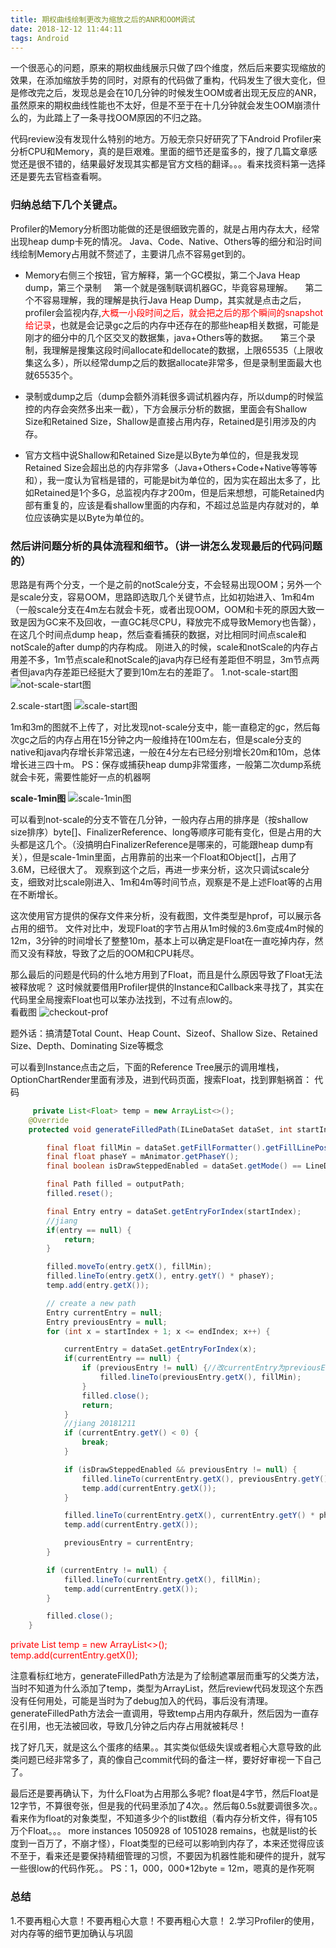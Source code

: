 ```yaml
---
title: 期权曲线绘制更改为缩放之后的ANR和OOM调试
date: 2018-12-12 11:44:11
tags: Android
---
```


一个很恶心的问题，原来的期权曲线展示只做了四个维度，然后后来要实现缩放的效果，在添加缩放手势的同时，对原有的代码做了重构，代码发生了很大变化，但是修改完之后，发现总是会在10几分钟的时候发生OOM或者出现无反应的ANR，虽然原来的期权曲线性能也不太好，但是不至于在十几分钟就会发生OOM崩溃什么的，为此踏上了一条寻找OOM原因的不归之路。

<!--more-->

代码review没有发现什么特别的地方。万般无奈只好研究了下Android Profiler来分析CPU和Memory，真的是巨艰难。里面的细节还是蛮多的，搜了几篇文章感觉还是很不错的，结果最好发现其实都是官方文档的翻译。。。看来找资料第一选择还是要先去官档查看啊。

### 归纳总结下几个关键点。
Profiler的Memory分析图功能做的还是很细致完善的，就是占用内存太大，经常出现heap dump卡死的情况。
Java、Code、Native、Others等的细分和沿时间线绘制Memory占用就不赘述了，主要讲几点不容易get到的。

* Memory右侧三个按钮，官方解释，第一个GC模拟，第二个Java Heap dump，第三个录制 
    &nbsp;&nbsp;&nbsp;&nbsp;第一个就是强制联调机器GC，毕竟容易理解。
    &nbsp;&nbsp;&nbsp;&nbsp;第二个不容易理解，我的理解是执行Java Heap Dump，其实就是点击之后，profiler会监视内存,<font color=red>大概一小段时间之后，就会把之后的那个瞬间的snapshot给记录</font>，也就是会记录gc之后的内存中还存在的那些heap相关数据，可能是刚才的细分中的几个区交叉的数据集，java+Others等的数据。
    &nbsp;&nbsp;&nbsp;&nbsp;第三个录制，我理解是搜集这段时间allocate和dellocate的数据，上限65535（上限收集这么多），所以经常dump之后的数据allocate非常多，但是录制里面最大也就65535个。

* 录制或dump之后（dump会额外消耗很多调试机器内存，所以dump的时候监控的内存会突然多出来一截），下方会展示分析的数据，里面会有Shallow Size和Retained Size，Shallow是直接占用内存，Retained是引用涉及的内存。

* 官方文档中说Shallow和Retained Size是以Byte为单位的，但是我发现Retained Size会超出总的内存非常多（Java+Others+Code+Native等等等和），我一度认为官档是错的，可能是bit为单位的，因为实在超出太多了，比如Retained是1个多G，总监视内存才200m，但是后来想想，可能Retained内部有重复的，应该是看shallow里面的内存和，不超过总监是内存就对的，单位应该确实是以Byte为单位的。

### 然后讲问题分析的具体流程和细节。（讲一讲怎么发现最后的代码问题的）
思路是有两个分支，一个是之前的notScale分支，不会轻易出现OOM；另外一个是scale分支，容易OOM，思路即选取几个关键节点，比如初始进入、1m和4m（一般scale分支在4m左右就会卡死，或者出现OOM，OOM和卡死的原因大致一致是因为GC来不及回收，一直GC耗尽CPU，释放完不成导致Memory也告罄），在这几个时间点dump heap，然后查看捕获的数据，对比相同时间点scale和notScale的after dump的内存构成。
刚进入的时候，scale和notScale的内存占用差不多，1m节点scale和notScale的java内存已经有差距但不明显，3m节点两者但java内存差距已经挺大了要到10m左右的差距了。
1.not-scale-start图
![not-scale-start图](https://github.com/jiangzenghe/pics/blob/master/tech/20181212114411-1.png?raw=true)

2.scale-start图
![scale-start图](https://github.com/jiangzenghe/pics/blob/master/tech/20181212114411-2.png?raw=true)

1m和3m的图就不上传了，对比发现not-scale分支中，能一直稳定的gc，然后每次gc之后的内存占用在15分钟之内一般维持在100m左右，但是scale分支的native和java内存增长非常迅速，一般在4分左右已经分别增长20m和10m，总体增长进三四十m。
PS：保存或捕获heap dump非常蛋疼，一般第二次dump系统就会卡死，需要性能好一点的机器啊

**scale-1min图**
![scale-1min图](https://github.com/jiangzenghe/pics/blob/master/tech/20181212114411-3.png?raw=true)

可以看到not-scale的分支不管在几分钟，一般内存占用的排序是（按shallow size排序）byte[]、FinalizerReference、long等顺序可能有变化，但是占用的大头都是这几个。（没搞明白FinalizerReference是哪来的，可能跟heap dump有关），但是scale-1min里面，占用靠前的出来一个Float和Object[]，占用了3.6M，已经很大了。
观察到这个之后，再进一步来分析，这次只调试scale分支，细致对比scale刚进入、1m和4m等时间节点，观察是不是上述Float等的占用在不断增长。

这次使用官方提供的保存文件来分析，没有截图，文件类型是hprof，可以展示各占用的细节。
文件对比中，发现Float的字节占用从1m时候的3.6m变成4m时候的12m，3分钟的时间增长了整整10m，基本上可以确定是Float在一直吃掉内存，然而又没有释放，导致了之后的OOM和CPU耗尽。

那么最后的问题是代码的什么地方用到了Float，而且是什么原因导致了Float无法被释放呢？
这时候就要借用Profiler提供的Instance和Callback来寻找了，其实在代码里全局搜索Float也可以笨办法找到，不过有点low的。<br>看截图
![checkout-prof](https://github.com/jiangzenghe/pics/blob/master/tech/20181212114411-4.png?raw=true)

题外话：搞清楚Total Count、Heap Count、Sizeof、Shallow Size、Retained Size、Depth、Dominating Size等概念

可以看到Instance点击之后，下面的Reference Tree展示的调用堆栈，OptionChartRender里面有涉及，进到代码页面，搜索Float，找到罪魁祸首：
代码

```java
     private List<Float> temp = new ArrayList<>();
    @Override
    protected void generateFilledPath(ILineDataSet dataSet, int startIndex, int endIndex, Path outputPath) {

        final float fillMin = dataSet.getFillFormatter().getFillLinePosition(dataSet, mChart);
        final float phaseY = mAnimator.getPhaseY();
        final boolean isDrawSteppedEnabled = dataSet.getMode() == LineDataSet.Mode.STEPPED;

        final Path filled = outputPath;
        filled.reset();

        final Entry entry = dataSet.getEntryForIndex(startIndex);
        //jiang
        if(entry == null) {
            return;
        }

        filled.moveTo(entry.getX(), fillMin);
        filled.lineTo(entry.getX(), entry.getY() * phaseY);
        temp.add(entry.getX());

        // create a new path
        Entry currentEntry = null;
        Entry previousEntry = null;
        for (int x = startIndex + 1; x <= endIndex; x++) {

            currentEntry = dataSet.getEntryForIndex(x);
            if(currentEntry == null) {
                if (previousEntry != null) {//改currentEntry为previousEntry
                    filled.lineTo(previousEntry.getX(), fillMin);
                }
                filled.close();
                return;
            }
            //jiang 20181211
            if (currentEntry.getY() < 0) {
                break;
            }

            if (isDrawSteppedEnabled && previousEntry != null) {
                filled.lineTo(currentEntry.getX(), previousEntry.getY() * phaseY);
                temp.add(currentEntry.getX());
            }

            filled.lineTo(currentEntry.getX(), currentEntry.getY() * phaseY);
            temp.add(currentEntry.getX());

            previousEntry = currentEntry;
        }

        if (currentEntry != null) {
            filled.lineTo(currentEntry.getX(), fillMin);
            temp.add(currentEntry.getX());
        }

        filled.close();
    }
```

<font color=red>
private List<Float> temp = new ArrayList<>();<br>
temp.add(currentEntry.getX());
</font>

注意看标红地方，generateFilledPath方法是为了绘制遮罩层而重写的父类方法，当时不知道为什么添加了temp，类型为ArrayList<Float>，然后review代码发现这个东西没有任何用处，可能是当时为了debug加入的代码，事后没有清理。
generateFilledPath方法会一直调用，导致temp占用内存飙升，然后因为一直存在引用，也无法被回收，导致几分钟之后内存占用就被耗尽！

找了好几天，就是这么个蛋疼的结果。。其实类似低级失误或者粗心大意导致的此类问题已经非常多了，真的像自己commit代码的备注一样，要好好审视一下自己了。

最后还是要再确认下，为什么Float为占用那么多呢?
float是4字节，然后Float是12字节，不算很夸张，但是我的代码里添加了4次。。然后每0.5s就要调很多次。。
看来作为float的对象类型，不知道多少个的list数组（看内存分析文件，得有105万个Float。。。
more instances 1050928 of 1051028 remains，也就是list的长度到一百万了，不崩才怪），Float类型的已经可以影响到内存了，本来还觉得应该不至于，看来还是要保持精细管理的习惯，不要因为机器性能和硬件的提升，就写一些很low的代码作死。。
PS：1，000，000*12byte = 12m，嗯真的是作死啊

### 总结
1.不要再粗心大意！不要再粗心大意！不要再粗心大意！
2.学习Profiler的使用，对内存等的细节更加确认与巩固
